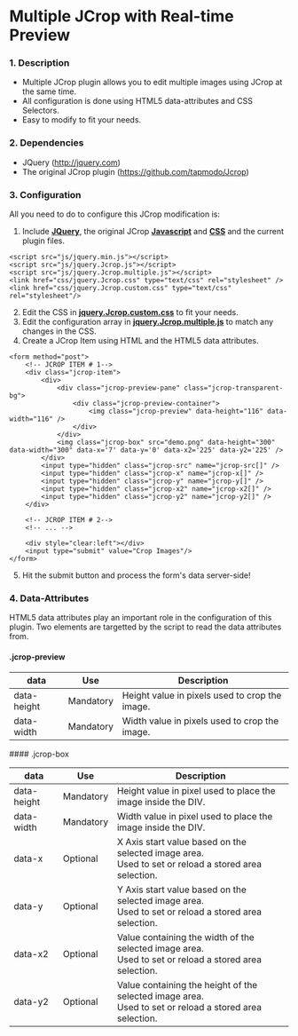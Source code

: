 # Multiple JCrop with Real-time Preview

### 1. Description

* Multiple JCrop plugin allows you to edit multiple images using JCrop at the same time. 
* All configuration is done using HTML5 data-attributes and CSS Selectors.
* Easy to modify to fit your needs.

### 2. Dependencies
* JQuery (http://jquery.com)
* The original JCrop plugin (https://github.com/tapmodo/Jcrop)

### 3. Configuration
All you need to do to configure this JCrop modification is:

1.  Include **[JQuery](js/jquery.min.js)**, the original JCrop **[Javascript](js/jquery.Jcrop.js)** and **[CSS](css/jquery.Jcrop.css)** and the current plugin files.

```
<script src="js/jquery.min.js"></script>
<script src="js/jquery.Jcrop.js"></script>
<script src="js/jquery.Jcrop.multiple.js"></script>
<link href="css/jquery.Jcrop.css" type="text/css" rel="stylesheet" />
<link href="css/jquery.Jcrop.custom.css" type="text/css" rel="stylesheet"/>
```
2.  Edit the CSS in **[jquery.Jcrop.custom.css](css/jquery.Jcrop.custom.css)** to fit your needs.
3.  Edit the configuration array in **[jquery.Jcrop.multiple.js](js/jquery.Jcrop.multiple.js)** to match any changes in the CSS.
4.  Create a JCrop Item using HTML and the HTML5 data attributes.
```
<form method="post">
	<!-- JCROP ITEM # 1-->
	<div class="jcrop-item">
		<div>		
			<div class="jcrop-preview-pane" class="jcrop-transparent-bg">
				<div class="jcrop-preview-container">
					<img class="jcrop-preview" data-height="116" data-width="116" />
				</div>				
			</div>	
			<img class="jcrop-box" src="demo.png" data-height="300" data-width="300" data-x='7' data-y='0' data-x2='225' data-y2='225' />
		</div>	
		<input type="hidden" class="jcrop-src" name="jcrop-src[]" />
		<input type="hidden" class="jcrop-x" name="jcrop-x[]" />
		<input type="hidden" class="jcrop-y" name="jcrop-y[]" />
		<input type="hidden" class="jcrop-x2" name="jcrop-x2[]" />
		<input type="hidden" class="jcrop-y2" name="jcrop-y2[]" />
	</div>	

	<!-- JCROP ITEM # 2-->
	<!-- ... -->
	
	<div style="clear:left"></div>
	<input type="submit" value="Crop Images"/>
</form>	
```
5.  Hit the submit button and process the form's data server-side!


### 4. Data-Attributes
HTML5 data attributes play an important role in the configuration of this plugin. Two elements are targetted by the script to read the data attributes from.

#### .jcrop-preview
<table>
<thead>
  <tr>
		<th>data</th>
		<th>Use</th>
		<th>Description</th>
	</tr>
</thead>
<tbody>
	<tr>
		<td>data-height</td>
		<td>Mandatory</td>
		<td>Height value in pixels used to crop the image.</td>
	</tr>
	<tr>
		<td>data-width</td>
		<td>Mandatory</td>
		<td>Width value in pixels used to crop the image.</td>
	</tr>
</tbody>
</table>
#### .jcrop-box
<table>
<thead>
	<tr>
		<th>data</th>
		<th>Use</th>
		<th>Description</th>
	</tr>
</thead>
<tbody>
	<tr>
		<td>data-height</td>
		<td>Mandatory</td>
		<td>Height value in pixel used to place the image inside the DIV.</td>
	</tr>
	<tr>
		<td>data-width</td>
		<td>Mandatory</td>
		<td>Width value in pixel used to place the image inside the DIV.</td>
	</tr>
	<tr>
		<td>data-x</td>
		<td>Optional</td>
		<td>X Axis start value based on the selected image area. <br>
    Used to set or reload a stored area selection.</td>
	</tr>
	<tr>
		<td>data-y</td>
		<td>Optional</td>
		<td>Y Axis start value based on the selected image area. <br>
    Used to set or reload a stored area selection.</td>
	</tr>
	<tr>
		<td>data-x2</td>
		<td>Optional</td>
		<td>Value containing the width of the selected image area. <br>
    Used to set or reload a stored area selection.</td>
	</tr>
	<tr>
		<td>data-y2</td>
		<td>Optional</td>
		<td>Value containing the height of the selected image area.<br>
    Used to set or reload a stored area selection.</td>
	</tr>
</tbody>
</table>
